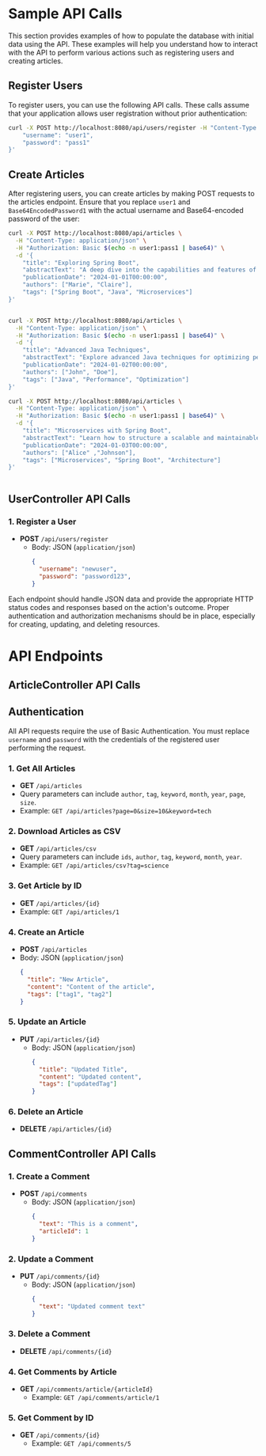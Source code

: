 # Sample API Calls

This section provides examples of how to populate the database with initial data using the API. These examples will help you understand how to interact with the API to perform various actions such as registering users and creating articles.

## Register Users

To register users, you can use the following API calls. These calls assume that your application allows user registration without prior authentication:

```bash
curl -X POST http://localhost:8080/api/users/register -H "Content-Type: application/json" -d '{
    "username": "user1",
    "password": "pass1"
}'
```

## Create Articles

After registering users, you can create articles by making POST requests to the articles endpoint. Ensure that you replace `user1` and `Base64EncodedPassword1` with the actual username and Base64-encoded password of the user:

```bash
curl -X POST http://localhost:8080/api/articles \
  -H "Content-Type: application/json" \
  -H "Authorization: Basic $(echo -n user1:pass1 | base64)" \
  -d '{
    "title": "Exploring Spring Boot",
    "abstractText": "A deep dive into the capabilities and features of Spring Boot for building modern microservices.",
    "publicationDate": "2024-01-01T00:00:00",
    "authors": ["Marie", "Claire"],
    "tags": ["Spring Boot", "Java", "Microservices"]
}'


curl -X POST http://localhost:8080/api/articles \
  -H "Content-Type: application/json" \
  -H "Authorization: Basic $(echo -n user1:pass1 | base64)" \
  -d '{
    "title": "Advanced Java Techniques",
    "abstractText": "Explore advanced Java techniques for optimizing performance and scalability.",
    "publicationDate": "2024-01-02T00:00:00",
    "authors": ["John", "Doe"],
    "tags": ["Java", "Performance", "Optimization"]
}'

curl -X POST http://localhost:8080/api/articles \
  -H "Content-Type: application/json" \
  -H "Authorization: Basic $(echo -n user1:pass1 | base64)" \
  -d '{
    "title": "Microservices with Spring Boot",
    "abstractText": "Learn how to structure a scalable and maintainable microservice architecture with Spring Boot.",
    "publicationDate": "2024-01-03T00:00:00",
    "authors": ["Alice" ,"Johnson"],
    "tags": ["Microservices", "Spring Boot", "Architecture"]
}'



```

## UserController API Calls

### 1. Register a User
- **POST** `/api/users/register`
    - Body: JSON (`application/json`)
      ```json
      {
        "username": "newuser",
        "password": "password123",
      }
      ```


Each endpoint should handle JSON data and provide the appropriate HTTP status codes and responses based on the action's outcome. Proper authentication and authorization mechanisms should be in place, especially for creating, updating, and deleting resources.



# API Endpoints

## ArticleController API Calls

## Authentication
All API requests require the use of Basic Authentication. You must replace `username` and `password` with the credentials of the registered user performing the request.


### 1. Get All Articles
- **GET** `/api/articles`
- Query parameters can include `author`, `tag`, `keyword`, `month`, `year`, `page`, `size`.
- Example: `GET /api/articles?page=0&size=10&keyword=tech`

### 2. Download Articles as CSV
- **GET** `/api/articles/csv`
- Query parameters can include `ids`, `author`, `tag`, `keyword`, `month`, `year`.
- Example: `GET /api/articles/csv?tag=science`

### 3. Get Article by ID
- **GET** `/api/articles/{id}`
- Example: `GET /api/articles/1`

### 4. Create an Article
- **POST** `/api/articles`
- Body: JSON (`application/json`)
  ```json
  {
    "title": "New Article",
    "content": "Content of the article",
    "tags": ["tag1", "tag2"]
  }

### 5. Update an Article
- **PUT** `/api/articles/{id}`
    - Body: JSON (`application/json`)
      ```json
      {
        "title": "Updated Title",
        "content": "Updated content",
        "tags": ["updatedTag"]
      }
      ```

### 6. Delete an Article
- **DELETE** `/api/articles/{id}`


## CommentController API Calls

### 1. Create a Comment
- **POST** `/api/comments`
    - Body: JSON (`application/json`)
      ```json
      {
        "text": "This is a comment",
        "articleId": 1
      }
      ```

### 2. Update a Comment
- **PUT** `/api/comments/{id}`
    - Body: JSON (`application/json`)
      ```json
      {
        "text": "Updated comment text"
      }
      ```

### 3. Delete a Comment
- **DELETE** `/api/comments/{id}`

### 4. Get Comments by Article
- **GET** `/api/comments/article/{articleId}`
    - Example: `GET /api/comments/article/1`

### 5. Get Comment by ID
- **GET** `/api/comments/{id}`
    - Example: `GET /api/comments/5`
